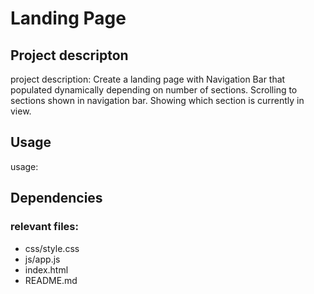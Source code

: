 # Landing Page

## Project descripton
project description: Create a landing page with Navigation Bar that populated dynamically depending on number of sections. Scrolling to sections shown in navigation bar. Showing which section is currently in view. 

## Usage
usage: 

## Dependencies
### relevant files:
* css/style.css
* js/app.js
* index.html
* README.md